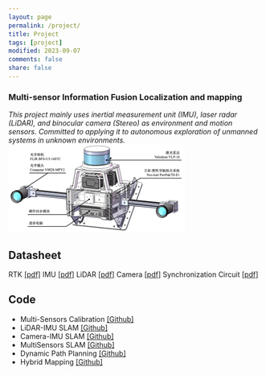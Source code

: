 ```yaml
---
layout: page
permalink: /project/
title: Project
tags: [project]
modified: 2023-09-07
comments: false
share: false
---
```


### <b> Multi-sensor Information Fusion Localization and mapping</b><br>
<i>This project mainly uses inertial measurement unit (IMU), laser radar (LiDAR), and binocular camera (Stereo) as environment and motion sensors. Committed to applying it to autonomous exploration of unmanned systems in unknown environments.</i><br>
<img src="../images/MultiSensorsCapture.png"> <br> 

## <b>Datasheet</b><br>
RTK <a href="../project/CHC® CGI-430厘米级组合导航系统用户手册-20230130.pdf" class="textlink" target="_blank">[pdf]</a>
IMU <a href="../project/CH10X_um_cn.pdf" class="textlink" target="_blank">[pdf]</a>
LiDAR <a href="../project/63-9243 REV D MANUAL,USERS,VLP-16.pdf" class="textlink" target="_blank">[pdf]</a>
Camera <a href="../project/FLIR-BFLY-U3-23H.pdf" class="textlink" target="_blank">[pdf]</a>
Synchronization Circuit <a href="../project/FLIR-BFLY-U3-23H.pdf" class="textlink" target="_blank">[pdf]</a><br>

## <b>Code</b><br>
* Multi-Sensors Calibration <a href="https://github.com/canyilu/tproduct" class="textlink" target="_blank">[Github]</a><br>
* LiDAR-IMU SLAM <a href="https://github.com/canyilu/tproduct" class="textlink" target="_blank">[Github]</a> <br>
* Camera-IMU SLAM <a href="https://github.com/canyilu/tproduct" class="textlink" target="_blank">[Github]</a><br>
* MultiSensors SLAM <a href="https://github.com/canyilu/tproduct" class="textlink" target="_blank">[Github]</a><br>
* Dynamic Path Planning <a href="https://github.com/canyilu/tproduct" class="textlink" target="_blank">[Github]</a><br>
* Hybrid Mapping <a href="https://github.com/canyilu/tproduct" class="textlink" target="_blank">[Github]</a><br>
  
  



